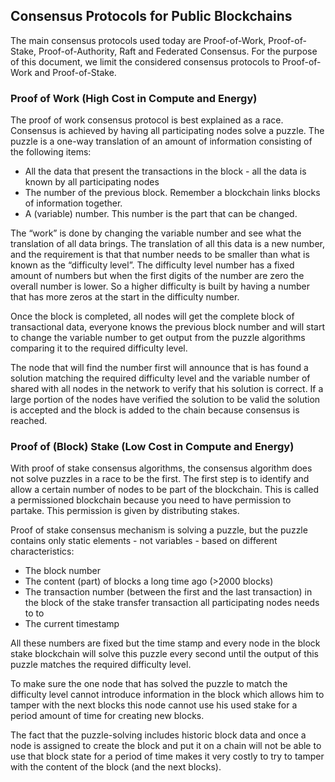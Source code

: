 ## Consensus Protocols for Public Blockchains

The main consensus protocols used today are  Proof-of-Work, Proof-of-Stake, Proof-of-Authority, Raft and Federated Consensus.  For the purpose of this document, we limit the considered consensus protocols to Proof-of-Work and Proof-of-Stake.


### Proof of Work (High Cost in Compute and Energy)

The proof of work consensus protocol is best explained as a race.  Consensus is achieved by having all participating nodes solve a puzzle. The puzzle is a one-way translation of an amount of information consisting of the following items:



*   All the data that present the transactions in the block - all the data is known by all participating nodes
*   The number of the previous block.  Remember a blockchain links blocks of information together.
*   A (variable) number.  This number is the part that can be changed.

The “work” is done by changing the variable number and see what the translation of all data brings.  The translation of all this data is a new number, and the requirement is that that number needs to be smaller than what is known as the “difficulty level”.  The difficulty level number has a fixed amount of numbers but when the first digits of the number are zero the overall number is lower.  So a higher difficulty is built by having a number that has more zeros at the start in the difficulty number.

Once the block is completed, all nodes will get the complete block of transactional data, everyone knows the previous block number and will start to change the variable number to get output from the puzzle algorithms comparing it to the required difficulty level.

The node that will find the number first will announce that is has found a solution matching the required difficulty level and the variable number of shared with all nodes in the network to verify that his solution is correct.  If a large portion of the nodes have verified the solution to be valid the solution is accepted and the block is added to the chain because consensus is reached.


### Proof of (Block) Stake (Low Cost in Compute and Energy)

With proof of stake consensus algorithms, the consensus algorithm does not solve puzzles in a race to be the first.  The first step is to identify and allow a certain number of nodes to be part of the blockchain.  This is called a permissioned blockchain because you need to have permission to partake.  This permission is given by distributing stakes.

Proof of stake consensus mechanism is solving a puzzle, but the puzzle contains only static elements - not variables - based on different characteristics:



*   The block number
*   The content (part) of blocks a long time ago (>2000 blocks)
*   The transaction number (between the first and the last transaction) in the block of the stake transfer transaction all participating nodes needs to to
*   The current timestamp

All these numbers are fixed but the time stamp and every node in the block stake blockchain will solve this puzzle every second until the output of this puzzle matches the required difficulty level.  

To make sure the one node that has solved the puzzle to match the difficulty level cannot introduce information in the block which allows him to tamper with the next blocks this node cannot use his used stake for a period amount of time for creating new blocks.

The fact that the puzzle-solving includes historic block data and once a node is assigned to create the block and put it on a chain will not be able to use that block state for a period of time makes it very costly to try to tamper with the content of the block (and the next blocks).  